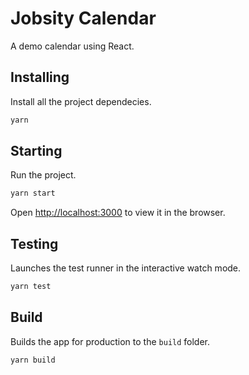 # Jobsity Calendar
A demo calendar using React.

## Installing
Install all the project dependecies.
```bash
yarn
```

## Starting
Run the project.
```bash
yarn start
```
Open [http://localhost:3000](http://localhost:3000) to view it in the browser.

## Testing
Launches the test runner in the interactive watch mode.
```bash
yarn test
```

## Build
Builds the app for production to the `build` folder.
```bash
yarn build
```

